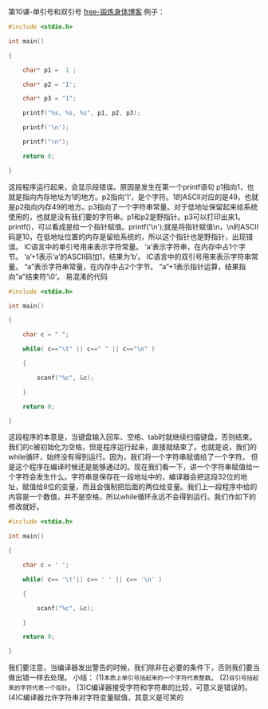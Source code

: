 第10课-单引号和双引号
[free-锻炼身体博客](https://www.cnblogs.com/free-1122/p/9702629.html/ "博客")
例子：
```c
#include <stdio.h>

int main()

{

    char* p1 =  1 ;

    char* p2 = '1';

    char* p3 = "1";

    printf("%s, %s, %s", p1, p2, p3);

    printf('\n');

    printf("\n");

    return 0;

}
```
这段程序运行起来，会显示段错误。原因是发生在第一个printf语句
p1指向1，也就是指向内存地址为1的地方。p2指向’1’，是个字符。1的ASCII对应的是49，也就是p2指向内存49的地方。p3指向了一个字符串常量。对于低地址保留起来给系统使用的，也就是没有我们要的字符串。p1和p2是野指针。p3可以打印出来1。
printf()，可以看成是给一个指针赋值。printf('\\n');就是将指针赋值\\n，\\n的ASCII码是10，在低地址位置的内存是留给系统的，所以这个指针也是野指针，出现错误。
lC语言中的单引号用来表示字符常量。
‘a’表示字符串，在内存中占1个字节。
‘a’+1表示’a’的ASCII码加1，结果为’b’。
lC语言中的双引号用来表示字符串常量。
“a”表示字符串常量，在内存中占2个字节。
“a”+1表示指针运算，结果指向”a”结束符’\\0’。
易混淆的代码
```C
#include <stdio.h>

int main()

{

    char c = " ";   

    while( c=="\t" || c==" " || c=="\n" )

    {

        scanf("%c", &c);

    }

    return 0;

}
```
这段程序的本意是，当键盘输入回车、空格、tab时就继续扫描键盘，否则结束。我们的c被初始化为空格，但是程序运行起来，直接就结束了。也就是说，我们的while循环，始终没有得到运行。因为，我们将一个字符串赋值给了一个字符。
但是这个程序在编译时候还是能够通过的。现在我们看一下，讲一个字符串赋值给一个字符会发生什么。字符串是保存在一段地址中的，编译器会把这段32位的地址，赋值给8位的变量，而且会强制把后面的两位给变量。我们上一段程序中给的内容是一个数值，并不是空格，所以while循环永远不会得到运行。我们作如下的修改就好。
```C
#include <stdio.h>

int main()

{

    char c = ' ';   

    while( c== '\t'|| c== ' ' || c== '\n' )

    {

        scanf("%c", &c);

    }

    return 0;

}
```
我们要注意，当编译器发出警告的时候，我们除非在必要的条件下，否则我们要当做出错一样去处理。
小结：
(1)`本质上单引号括起来的一个字符代表整数`。
(2)`双引号括起来的字符代表一个指针`。
(3)C编译器接受字符和字符串的比较，可意义是错误的。
(4)C编译器允许字符串对字符变量赋值，其意义是可笑的
